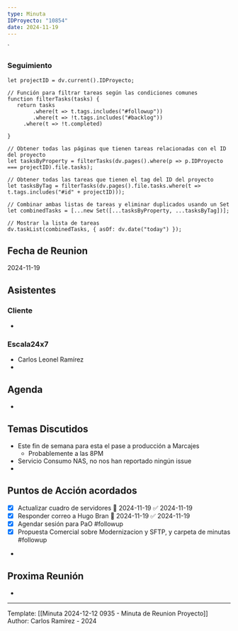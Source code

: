 ```yaml
---
type: Minuta
IDProyecto: "10854"
date: 2024-11-19
---
```

`

### Seguimiento

```dataviewjs
let projectID = dv.current().IDProyecto;

// Función para filtrar tareas según las condiciones comunes
function filterTasks(tasks) {
   return tasks
        .where(t => t.tags.includes("#followup"))
        .where(t => !t.tags.includes("#backlog"))
     .where(t => !t.completed)
        
}

// Obtener todas las páginas que tienen tareas relacionadas con el ID del proyecto
let tasksByProperty = filterTasks(dv.pages().where(p => p.IDProyecto === projectID).file.tasks);

// Obtener todas las tareas que tienen el tag del ID del proyecto
let tasksByTag = filterTasks(dv.pages().file.tasks.where(t => t.tags.includes("#id" + projectID)));

// Combinar ambas listas de tareas y eliminar duplicados usando un Set
let combinedTasks = [...new Set([...tasksByProperty, ...tasksByTag])];

// Mostrar la lista de tareas
dv.taskList(combinedTasks, { asOf: dv.date("today") });
 ```
## Fecha de Reunion
2024-11-19

## Asistentes

### Cliente
* 
### Escala24x7
- Carlos Leonel Ramírez
-  

## Agenda
* 
## Temas Discutidos
*  Este fin de semana para esta el pase a producción a Marcajes
	* Probablemente a las 8PM
* Servicio Consumo NAS, no nos han reportado ningún issue
* 

## Puntos de Acción acordados
- [x] Actualizar cuadro de servidores 📅 2024-11-19 ✅ 2024-11-19
- [x] Responder correo a Hugo Bran 📅 2024-11-19 ✅ 2024-11-19
- [x] Agendar sesión para PaO #followup
- [x] Propuesta Comercial sobre Modernizacion y SFTP, y carpeta de minutas #followup
-
## Proxima Reunión
*   

---
Template: [[Minuta 2024-12-12 0935 - Minuta de Reunion Proyecto]]
Author: Carlos Ramírez - 2024

